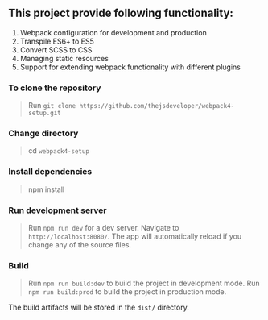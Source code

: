 ## This project provide following functionality: 
 1. Webpack configuration for development and production
 2. Transpile ES6+ to ES5
 3. Convert SCSS to CSS
 4. Managing static resources
 5. Support for extending webpack functionality with different plugins

### To clone the repository
> Run `git clone https://github.com/thejsdeveloper/webpack4-setup.git`

### Change directory
> cd `webpack4-setup`

### Install dependencies
> npm install 

### Run development server

> Run `npm run dev` for a dev server. Navigate to `http://localhost:8080/`. 
The app will automatically reload if you change any of the source files.

### Build

> Run `npm run build:dev` to build the project in development mode. 
> Run `npm run build:prod` to build the project in production mode. 

The build artifacts will be stored in the `dist/` directory.
